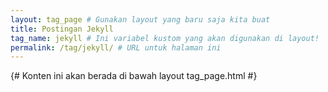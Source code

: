 ```yaml
---
layout: tag_page # Gunakan layout yang baru saja kita buat
title: Postingan Jekyll
tag_name: jekyll # Ini variabel kustom yang akan digunakan di layout!
permalink: /tag/jekyll/ # URL untuk halaman ini
---
```


{# Konten ini akan berada di bawah layout tag_page.html #}
